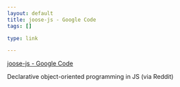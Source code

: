 ```yaml
--- 
layout: default
title: joose-js - Google Code
tags: []

type: link

---
```

<a href="http://code.google.com/p/joose-js/">joose-js - Google Code</a>

Declarative object-oriented programming in JS (via Reddit)
